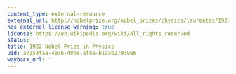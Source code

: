 ```yaml
---
content_type: external-resource
external_url: http://nobelprize.org/nobel_prizes/physics/laureates/1922/
has_external_license_warning: true
license: https://en.wikipedia.org/wiki/All_rights_reserved
status: ''
title: 1922 Nobel Prize in Physics
uid: a7354fae-4e36-48be-af8e-b1aab27939e6
wayback_url: ''
---
```

